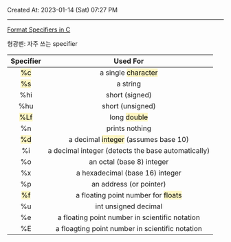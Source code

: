 Created At: 2023-01-14 (Sat) 07:27 PM

---
[Format Specifiers in C](https://www.freecodecamp.org/news/format-specifiers-in-c/)

형광펜: 자주 쓰는 specifier

| Specifier |                      Used For                      |
|:---------:|:--------------------------------------------------:|
|    <mark style="background: #FFF3A3A6;">%c</mark>     |                 a single <mark style="background: #FFF3A3A6;">character</mark>                 |
|    <mark style="background: #FFF3A3A6;">%s</mark>     |                      a string                      |
|    %hi    |                   short (signed)                   |
|    %hu    |                  short (unsigned)                  |
|    <mark style="background: #FFF3A3A6;">%Lf</mark>    |                    long <mark style="background: #FFF3A3A6;">double</mark>                     |
|    %n     |                   prints nothing                   |
|    <mark style="background: #FFF3A3A6;">%d</mark>     |        a decimal <mark style="background: #FFF3A3A6;">integer</mark> (assumes base 10)         |
|    %i     | a decimal integer (detects the base automatically) |
|    %o     |             an octal (base 8) integer              |
|    %x     |          a hexadecimal (base 16) integer           |
|    %p     |              an address (or pointer)               |
|    <mark style="background: #FFF3A3A6;">%f</mark>     |         a floating point number for <mark style="background: #FFF3A3A6;">floats</mark>         |
|    %u     |                int unsigned decimal                |
|    %e     |   a floating point number in scientific notation   |
|    %E     |  a floagting point number in scientific notation   |








